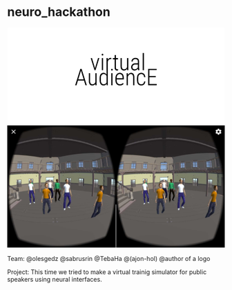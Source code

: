 # neuro_hackathon
<img src="https://github.com/olesgedz/neuro_hackathon/blob/save/images/logo.png?raw=false">
<img src="https://github.com/olesgedz/neuro_hackathon/blob/save/images/crowd_vr.jpg?raw=false">

Team: 
  @olesgedz
  @sabrusrin
  @TebaHa
  @(ajon-hol)
  @author of a logo

Project:
  This time we tried to make a virtual trainig simulator for public speakers using neural interfaces.
